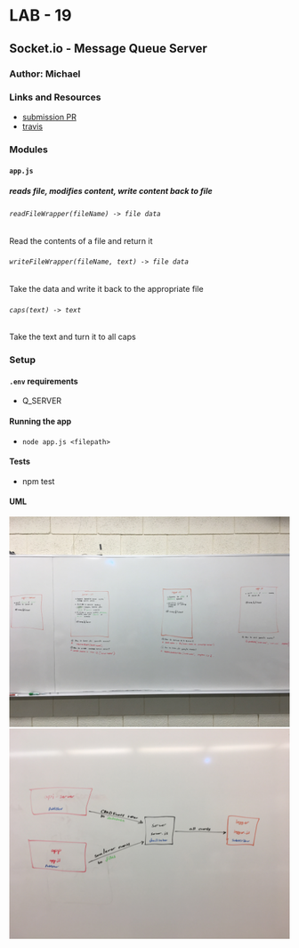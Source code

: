 # LAB - 19

## Socket.io - Message Queue Server

### Author: Michael

### Links and Resources
* [submission PR](https://github.com/michaelchapman-401-advanced-javascript/lab-19-app/pull/1)
* [travis](https://travis-ci.org/michaelchapman-401-advanced-javascript/lab-19-app)

### Modules
#### `app.js`
##### reads file, modifies content, write content back to file

###### `readFileWrapper(fileName) -> file data`
Read the contents of a file and return it

###### `writeFileWrapper(fileName, text) -> file data`
Take the data and write it back to the appropriate file

###### `caps(text) -> text`
Take the text and turn it to all caps

### Setup
#### `.env` requirements
* Q_SERVER

#### Running the app
* `node app.js <filepath>`

#### Tests
* npm test

#### UML
![UML](./assets/UML1.jpg)
![UML](./assets/UML2.jpg)
